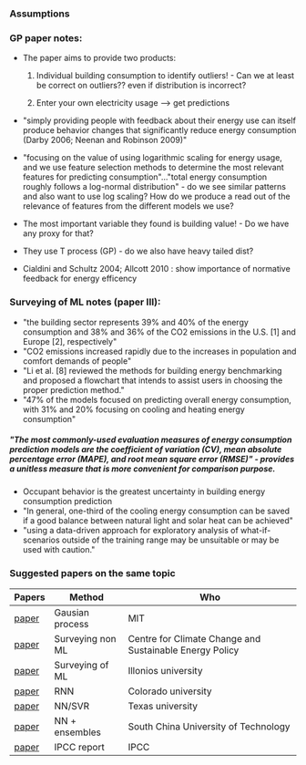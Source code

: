 ### Assumptions 





### GP paper notes:
- The paper aims to provide two products:

	1. Individual building consumption to identify outliers! - Can we at least be correct on outliers?? even if distribution is incorrect?


	2. Enter your own electricity usage --> get predictions

+	"simply providing people with feedback about their energy use can itself produce behavior changes that significantly reduce energy consumption (Darby 2006; Neenan and Robinson 2009)"

+ "focusing on the value of using logarithmic scaling for energy usage, and we use feature selection methods to determine the most relevant features for predicting consumption"..."total energy consumption roughly follows a log-normal distribution" - do we see similar patterns and also want to use log scaling? How do we produce a read out of the relevance of features from the different models we use?

+ The most important variable they found is building value! - Do we have any proxy for that?

+ They use T process (GP) - do we also have heavy tailed dist? 


- Cialdini and Schultz 2004; Allcott 2010 : show importance of normative feedback for energy efficency 	


### Surveying of ML notes (paper III):
- "the building sector represents 39% and 40% of the energy consumption and 38% and 36% of the CO2 emissions in the U.S. [1] and Europe [2], respectively"
- "CO2 emissions increased rapidly due to the increases in population and comfort demands of people"
- "Li et al. [8] reviewed the methods for building energy benchmarking and proposed a flowchart that intends to assist users in choosing the proper prediction method."
- "47% of the models focused on predicting overall energy consumption, with 31% and 20% focusing on cooling and heating energy consumption"
##### "The most commonly-used evaluation measures of energy consumption prediction models are the coefficient of variation (CV), mean absolute percentage error (MAPE), and root mean square error (RMSE)" - provides a unitless measure that is more convenient for comparison purpose.
- Occupant behavior is the greatest uncertainty in building energy consumption prediction 
- "In general, one-third of the cooling energy consumption can be saved if a good balance between natural light and solar heat can be achieved"
- "using a data-driven approach for exploratory analysis of what-if-scenarios outside of the training range may be unsuitable or may be used with caution."

### Suggested papers on the same topic 

| Papers                                                                                                                                                             | Method            | Who                                                     |
|--------------------------------------------------------------------------------------------------------------------------------------------------------------------|-------------------|---------------------------------------------------------|
| [paper](https://core.ac.uk/download/pdf/10128665.pdf)                                                                                                                       | Gausian process   | MIT                                                     |
| [paper](https://www.sciencedirect.com/science/article/pii/S1877343513000468)                                                                                                | Surveying non ML  | Centre for Climate Change and Sustainable Energy Policy |
| [paper](https://reader.elsevier.com/reader/sd/pii/S1364032117306093?token=20A8196FF849A681699CBD97B6D0C6F48C6700A68E5A46D9D0F6941B668B8DB5DA6A880CF32089258CC70361E52B82E4) | Surveying of ML   | Illonios university                                     |
| [paper](https://asmedigitalcollection.asme.org/solarenergyengineering/article/117/3/161/440937/Building-Energy-Use-Prediction-and-System)                                   | RNN               | Colorado university                                     |
| [paper](https://www.sciencedirect.com/science/article/pii/S0378778815302735)                                                                                                | NN/SVR            | Texas university                                        |
| [paper](https://www.sciencedirect.com/science/article/pii/S0360544218302081)                                                                                                | NN + ensembles    | South China University of Technology                    |
| [paper](https://www.ipcc.ch/site/assets/uploads/2018/02/ipcc_wg3_ar5_full.pdf)                                                                                              | IPCC report       | IPCC                                                    |


